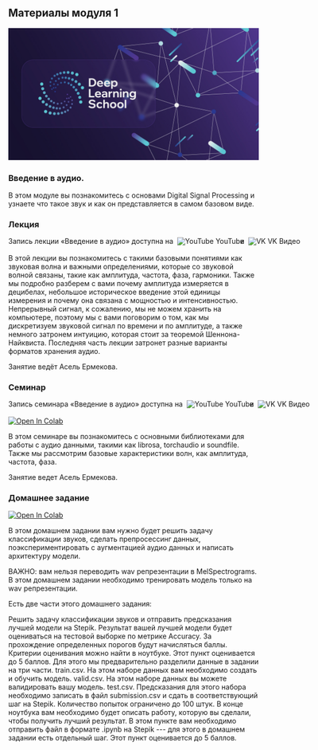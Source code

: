 ## Материалы модуля 1

<div align="center">
  <img src="../images/dls.png">
</div>

### Введение в аудио.

В этом модуле вы познакомитесь с основами Digital Signal Processing и узнаете что такое звук и как он представляется в самом базовом виде.
<!-- 
<table style="border-collapse: collapse; width: auto; margin: 0 0 16px 0; font-size: 14px; float: left;">
  <thead>
    <tr>
      <th style="border: 1px solid #ccc; padding: 6px 12px; text-align: center;">Type</th>
      <th style="border: 1px solid #ccc; padding: 6px 12px; text-align: center;">Links</th>
    </tr>
  </thead>
  <tbody>
    <tr>
      <td style="border: 1px solid #ccc; padding: 6px 12px; text-align: center;">Lecture</td>
      <td style="border: 1px solid #ccc; padding: 6px 12px; text-align: center;">
        <div style="display: flex; gap: 12px; justify-content: center; align-items: center;">
          <a href="https://youtu.be/YOUR_VIDEO_ID" target="_blank" rel="noopener" aria-label="Watch on YouTube">
            <img src="https://cdn.simpleicons.org/youtube" alt="YouTube" width="24" />
          </a>
          <a href="https://vk.com/video-123456789_456239012" target="_blank" rel="noopener" aria-label="Watch on VK">
            <img src="https://cdn.simpleicons.org/vk" alt="VK" width="24" />
          </a>
        </div>
      </td>
    </tr>
    <tr>
      <td style="border: 1px solid #ccc; padding: 6px 12px; text-align: center;">Seminar</td>
      <td style="border: 1px solid #ccc; padding: 6px 12px; text-align: center;">
        <div style="display: flex; gap: 12px; justify-content: center; align-items: center;">
          <a href="https://youtu.be/YOUR_VIDEO_ID" target="_blank" rel="noopener" aria-label="Watch on YouTube">
            <img src="https://cdn.simpleicons.org/youtube" alt="YouTube" width="24" />
          </a>
          <a href="https://vk.com/video-123456789_456239012" target="_blank" rel="noopener" aria-label="Watch on VK">
            <img src="https://cdn.simpleicons.org/vk" alt="VK" width="24" />
          </a>
        </div>
      </td>
    </tr>
  </tbody>
</table> -->

<!-- Optional: clear float if content follows -->
<div style="clear: both;"></div>

### Лекция

<div style="display: flex; gap: 8px; align-items: baseline; white-space: nowrap; line-height: 1.2; margin-bottom: 16px;">
  <span>Запись лекции &laquo;Введение в аудио&raquo; доступна на</span>
  <a href="https://youtu.be/ijqgeA17hLo" target="_blank" rel="noopener" aria-label="Watch on YouTube" style="text-decoration: none;">
    <img src="https://cdn.simpleicons.org/youtube" alt="YouTube" width="20" style="vertical-align: bottom;"> YouTube
  </a>
  <span>и</span>
  <a href="https://vkvideo.ru/video-155161349_456239309" target="_blank" rel="noopener" aria-label="Watch on VK" style="text-decoration: none;">
    <img src="https://cdn.simpleicons.org/vk" alt="VK" width="20" style="vertical-align: bottom;"> VK Видео
  </a>
</div>


В этой лекции вы познакомитесь с такими базовыми понятиями как звуковая волна и важными определениями, которые со звуковой волной связаны, такие как амплитуда, частота, фаза, гармоники. Также мы подробно разберем с вами почему амплитуда измеряется в децибелах, небольшое историческое введение этой единицы измерения и почему она связана с мощностью и интенсивностью. Непрерывный сигнал, к сожалению, мы не можем хранить на компьютере, поэтому мы с вами поговорим о том, как мы дискретизуем звуковой сигнал по времени и по амплитуде, а также немного затронем интуицию, которая стоит за теоремой Шеннона-Найквиста. Последняя часть лекции затронет разные варианты форматов хранения аудио.


Занятие ведёт Асель Ермекова.


### Семинар

<div style="display: flex; gap: 8px; align-items: baseline; white-space: nowrap; line-height: 1.2; margin-bottom: 16px;">
  <span>Запись семинара &laquo;Введение в аудио&raquo; доступна на</span>
  <a href="https://youtu.be/n8JTX9GJ2Pk" target="_blank" rel="noopener" aria-label="Watch on YouTube" style="text-decoration: none;">
    <img src="https://cdn.simpleicons.org/youtube" alt="YouTube" width="20" style="vertical-align: bottom;"> YouTube
  </a>
  <span>и</span>
  <a href="https://vkvideo.ru/video-155161349_456239319" target="_blank" rel="noopener" aria-label="Watch on VK" style="text-decoration: none;">
    <img src="https://cdn.simpleicons.org/vk" alt="VK" width="20" style="vertical-align: bottom;"> VK Видео
  </a>
</div>

[![Open In Colab](https://colab.research.google.com/assets/colab-badge.svg)](https://colab.research.google.com/github/DeepLearningSchool/Speech/blob/main/week_01_speech_intro_to_audio/Practice/DLS_Speech_Seminar_1_Intro_to_audio.ipynb)


В этом семинаре вы познакомитесь с основными библиотеками для работы с аудио данными, такими как librosa, torchaudio и soundfile. Также мы рассмотрим базовые характеристики волн, как амплитуда, частота, фаза. 


Занятие ведет Асель Ермекова.


### Домашнее задание

[![Open In Colab](https://colab.research.google.com/assets/colab-badge.svg)](https://colab.research.google.com/github/DeepLearningSchool/Speech/blob/main/week_01_speech_intro_to_audio/Homework/Homework_1_Environmental_Sound_Classification_for_students.ipynb)


В этом домашнем задании вам нужно будет решить задачу классификации звуков, сделать препросессинг данных, поэкспериментировать с аугментацией аудио данных и написать архитектуру модели.

ВАЖНО: вам нельзя переводить wav репрезентации в MelSpectrograms. В этом домашнем задании необходимо тренировать модель только на wav репрезентации.

Есть две части этого домашнего задания: 

Решить задачу классификации звуков и отправить предсказания лучшей модели на Stepik. Результат вашей лучшей модели будет оцениваться на тестовой выборке по метрике Accuracy. За прохождение определенных порогов будут начисляться баллы. Критерии оценивания можно найти в ноутбуке. Этот пункт оценивается до 5 баллов. Для этого мы предварительно разделили данные в задании на три части.
    train.csv. На этом наборе данных вам необходимо создать и обучить модель.
    valid.csv. На этом наборе данных вы можете валидировать вашу модель.
    test.csv. Предсказания для этого набора необходимо записать в файл submission.csv и сдать в соответствующий шаг на Stepik. Количество попыток ограничено до 100 штук.
В конце ноутбука вам необходимо будет описать работу, которую вы сделали, чтобы получить лучший результат. В этом пункте вам необходимо отправить файл в формате .ipynb на Stepik --- для этого в домашнем задании есть отдельный шаг. Этот пункт оценивается до 5 баллов.

